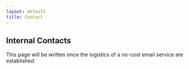```yaml
---
layout: default
title: Contact
---
```

## Internal Contacts

This page will be written once the logistics of a no-cost email service are established.
